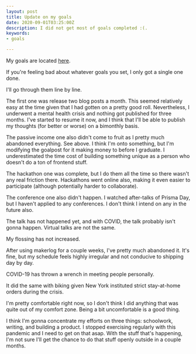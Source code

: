 ```yaml
---
layout: post
title: Update on my goals
date: 2020-09-01T03:25:00Z
description: I did not get most of goals completed :(.
keywords:
- goals

---
```

My goals are located [here](https://unintendedcon.github.io/goals).

If you're feeling bad about whatever goals you set, I only got a single one done.

I'll go through them line by line.

The first one was release two blog posts a month. This seemed relatively easy at the time given that I had gotten on a pretty good roll. Nevertheless, I underwent a mental health crisis and nothing got published for three months. I've started to resume it now, and I think that I'll be able to publish my thoughts (for better or worse) on a bimonthly basis.

The passive income one also didn't come to fruit as I pretty much abandoned everything. See above. I think I'm onto something, but I'm modifying the goalpost for it making money to before I graduate. I underestimated the time cost of building something unique as a person who doesn't do a ton of frontend stuff.

The hackathon one was complete, but I do them all the time so there wasn't any real friction there. Hackathons went online also, making it even easier to participate (although potentially harder to collaborate).

The conference one also didn't happen. I watched after-talks of Prisma Day, but I haven't applied to any conferences. I don't think I intend on any in the future also.

The talk has not happened yet, and with COVID, the talk probably isn't gonna happen. Virtual talks are not the same.

My flossing has not increased.

After using makerlog for a couple weeks, I've pretty much abandoned it. It's fine, but my schedule feels highly irregular and not conducive to shipping day by day.

COVID-19 has thrown a wrench in meeting people personally.

It did the same with biking given New York instituted strict stay-at-home orders during the crisis.

I'm pretty comfortable right now, so I don't think I did anything that was quite out of my comfort zone. Being a bit uncomfortable is a good thing.

I think I'm gonna concentrate my efforts on three things: schoolwork, writing, and building a product. I stopped exercising regularly with this pandemic and I need to get on that asap. With the stuff that's happening, I'm not sure I'll get the chance to do that stuff openly outside in a couple months.